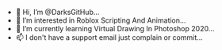 - 👋 Hi, I’m @DarksGitHub...
- 👀 I’m interested in Roblox Scripting And Animation...
- 🌱 I’m currently learning Virtual Drawing In Photoshop 2020...
- 📫 I don't have a support email just complain or commit...

<!---
DarksGitHub/DarksGitHub is a ✨ special ✨ repository because its `README.md` (this file) appears on your GitHub profile.
You can click the Preview link to take a look at your changes.
--->
